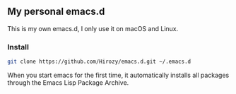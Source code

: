 ## My personal emacs.d

This is my own emacs.d, I only use it on macOS and Linux.

### Install

``` Bash
git clone https://github.com/Hirozy/emacs.d.git ~/.emacs.d
```

When you start emacs for the first time, it automatically installs all packages through the Emacs Lisp Package Archive.
